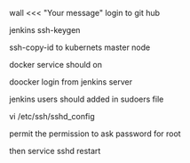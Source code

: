 wall <<< "Your message"
login to git hub 

jenkins ssh-keygen

ssh-copy-id to kubernets master node

docker service should on

doocker login from jenkins server 

jenkins users should added in sudoers file

vi /etc/ssh/sshd_config

permit the permission to ask password for root

then service sshd restart
